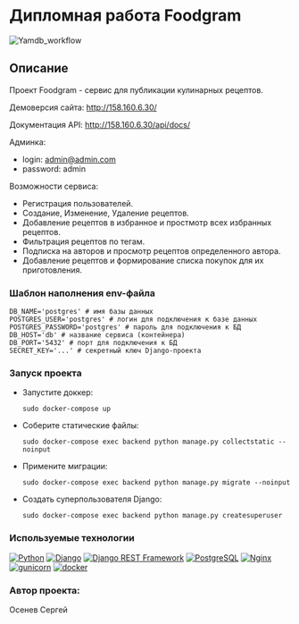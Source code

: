 # Дипломная работа Foodgram
![Yamdb_workflow](https://github.com/serfervrn/foodgram-project-react/workflows/Foodgram-project-react/badge.svg)

## Описание

Проект Foodgram - сервис для публикации кулинарных рецептов. 

Демоверсия сайта: http://158.160.6.30/

Документация API: http://158.160.6.30/api/docs/

Админка: 
- login: admin@admin.com
- password: admin

Возможности сервиса:

- Регистрация пользователей.
- Создание, Изменение, Удаление рецептов.
- Добавление рецептов в избранное и простмотр всех избранных рецептов.
- Фильтрация рецептов по тегам.
- Подписка на авторов и просмотр рецептов определенного автора.
- Добавление рецептов и формирование списка покупок для их приготовления.

### Шаблон наполнения env-файла
```
DB_NAME='postgres' # имя базы данных
POSTGRES_USER='postgres' # логин для подключения к базе данных
POSTGRES_PASSWORD='postgres' # пароль для подключения к БД
DB_HOST='db' # название сервиса (контейнера)
DB_PORT='5432' # порт для подключения к БД
SECRET_KEY='...' # секретный ключ Django-проекта
```

### Запуск проекта
 - Запустите доккер:
   ```
   sudo docker-compose up
   ```
- Соберите статические файлы:
   ```
  sudo docker-compose exec backend python manage.py collectstatic --noinput
   ```
- Примените миграции:
  ```
  sudo docker-compose exec backend python manage.py migrate --noinput
  ```
- Создать суперпользователя Django:
  ```
  sudo docker-compose exec backend python manage.py createsuperuser
  ```


### Используемые технологии
[![Python](https://img.shields.io/badge/-Python-464646?style=flat-square&logo=Python)](https://www.python.org/)
[![Django](https://img.shields.io/badge/-Django-464646?style=flat-square&logo=Django)](https://www.djangoproject.com/)
[![Django REST Framework](https://img.shields.io/badge/-Django%20REST%20Framework-464646?style=flat-square&logo=Django%20REST%20Framework)](https://www.django-rest-framework.org/)
[![PostgreSQL](https://img.shields.io/badge/-PostgreSQL-464646?style=flat-square&logo=PostgreSQL)](https://www.postgresql.org/)
[![Nginx](https://img.shields.io/badge/-NGINX-464646?style=flat-square&logo=NGINX)](https://nginx.org/ru/)
[![gunicorn](https://img.shields.io/badge/-gunicorn-464646?style=flat-square&logo=gunicorn)](https://gunicorn.org/)
[![docker](https://img.shields.io/badge/-Docker-464646?style=flat-square&logo=docker)](https://www.docker.com/)

[//]: # ([![GitHub%20Actions]&#40;https://img.shields.io/badge/-GitHub%20Actions-464646?style=flat-square&logo=GitHub%20actions&#41;]&#40;https://github.com/features/actions&#41;)

[//]: # ([![Yandex.Cloud]&#40;https://img.shields.io/badge/-Yandex.Cloud-464646?style=flat-square&logo=Yandex.Cloud&#41;]&#40;https://cloud.yandex.ru/&#41;)

### Автор проекта:
Осенев Сергей